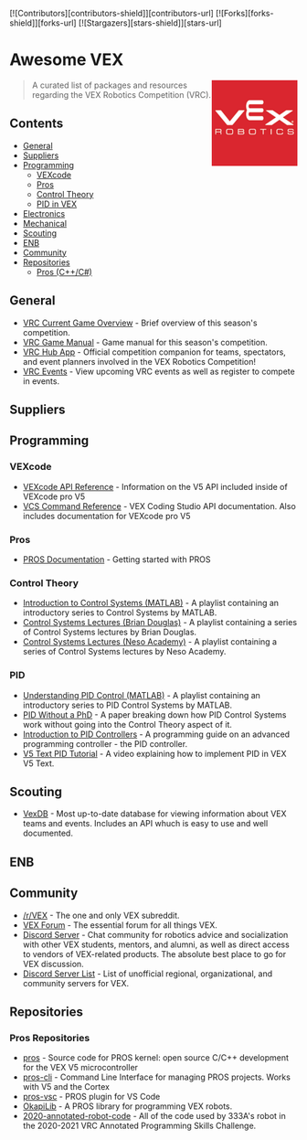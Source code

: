 [![Contributors][contributors-shield]][contributors-url]
[![Forks][forks-shield]][forks-url]
[![Stargazers][stars-shield]][stars-url]

# Awesome VEX 

[<img src="media/vex.png" align="right" width="150">](https://www.vexrobotics.com/v5/competition)

> A curated list of packages and resources regarding the VEX Robotics Competition (VRC).

## Contents

- [General](#general)
- [Suppliers](#suppliers)
- [Programming](#programming)
  - [VEXcode](#vexcode)
  - [Pros](#pros)
  - [Control Theory](#control-theory)
  - [PID in VEX](#PID) 
- [Electronics](#electronics)
- [Mechanical](#mechanical)
- [Scouting](#scouting)
- [ENB](#ENB)
- [Community](#community)
- [Repositories](#pros-repositories)
  - [Pros (C++/C#)](#pros-1)

## General

- [VRC Current Game Overview](https://www.vexrobotics.com/v5/competition/vrc-current-game) - Brief overview of this season's competition.
- [VRC Game Manual](https://content.vexrobotics.com/docs/21-22/tipping-point/GameManual-1.0.pdf) - Game manual for this season's competition.
- [VRC Hub App](https://www.vexrobotics.com/v5/competition/vrc-hub) - Official competition companion for teams, spectators, and event planners involved in the VEX Robotics Competition!
- [VRC Events](https://www.robotevents.com/robot-competitions/vex-robotics-competition) - View upcoming VRC events as well as register to compete in events.

## Suppliers


## Programming

### VEXcode
- [VEXcode API Reference](https://api.vexcode.cloud/v5/html/) - Information on the V5 API included inside of VEXcode pro V5
- [VCS Command Reference](https://help.vexcodingstudio.com/) - VEX Coding Studio API documentation. Also includes documentation for VEXcode pro V5

### Pros

- [PROS Documentation](https://pros.cs.purdue.edu/cortex/index.html) - Getting started with PROS

### Control Theory

- [Introduction to Control Systems (MATLAB)](https://www.youtube.com/playlist?list=PLn8PRpmsu08q8CE0pbZ-cSrMm_WYJfVGd) - A playlist containing an introductory series to Control Systems by MATLAB.
- [Control Systems Lectures (Brian Douglas)](https://www.youtube.com/playlist?list=PLUMWjy5jgHK3j74Z5Tq6Tso1fSfVWZC8L) - A playlist containing a series of Control Systems lectures by Brian Douglas.
- [Control Systems Lectures (Neso Academy)](https://www.youtube.com/playlist?list=PLBlnK6fEyqRhqzJT87LsdQKYZBC93ezDo) - A playlist containing a series of Control Systems lectures by Neso Academy.

### PID

- [Understanding PID Control (MATLAB)](https://www.youtube.com/playlist?list=PLn8PRpmsu08pQBgjxYFXSsODEF3Jqmm-y) - A playlist containing an introductory series to PID Control Systems by MATLAB.
- [PID Without a PhD](http://www.wescottdesign.com/articles/pid/pidWithoutAPhd.pdf) - A paper breaking down how PID Control Systems work without going into the Control Theory aspect of it.
- [Introduction to PID Controllers](http://georgegillard.com/documents/2-introduction-to-pid-controllers) - A programming guide on an advanced programming controller - the PID controller.
- [V5 Text PID Tutorial](https://www.youtube.com/watch?v=_Itn-0d340g) - A video explaining how to implement PID in VEX V5 Text.


## Scouting

- [VexDB](https://vexdb.io/) - Most up-to-date database for viewing information about VEX teams and events. Includes an API whuch is easy to use and well documented.

## ENB


## Community

- [/r/VEX](https://www.reddit.com/r/vex/) - The one and only VEX subreddit.
- [VEX Forum](https://www.vexforum.com/) - The essential forum for all things VEX.
- [Discord Server](https://discord.gg/naFgzsvB) - Chat community for robotics advice and socialization with other VEX students, mentors, and alumni, as well as direct access to vendors of VEX-related products. The absolute best place to go for VEX discussion.
- [Discord Server List](https://docs.google.com/spreadsheets/d/1MqwE_L4Z0RDf1Sn-dsfFZ7jBVD8bMkqPHGrqrejq_o0/edit) - List of unofficial regional, organizational, and community servers for VEX.

## Repositories
### Pros Repositories
- [pros](https://github.com/purduesigbots/pros) - Source code for PROS kernel: open source C/C++ development for the VEX V5 microcontroller
- [pros-cli](https://github.com/purduesigbots/pros-cli) - Command Line Interface for managing PROS projects. Works with V5 and the Cortex
- [pros-vsc](https://github.com/purduesigbots/pros-vsc) - PROS plugin for VS Code
- [OkapiLib](https://github.com/OkapiLib/OkapiLib) - A PROS library for programming VEX robots.
- [2020-annotated-robot-code](https://github.com/the7dorks/2020-annotated-robot-code) - All of the code used by 333A's robot in the 2020-2021 VRC Annotated Programming Skills Challenge.
